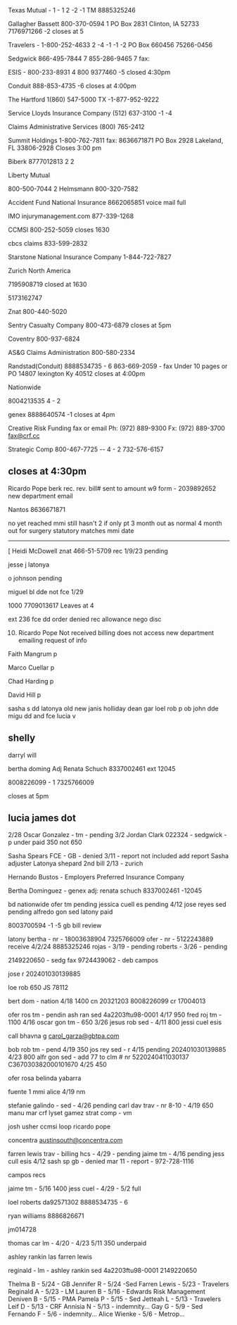
Texas Mutual - 1 - 1  2 -2 -1
    TM 8885325246

Gallagher Bassett 800-370-0594 1
    PO Box 2831
    Clinton, IA 52733
    7176971266 -2
    closes at 5

Travelers - 1-800-252-4633 2 -4 -1 -1 -2
PO Box 660456
75266-0456

Sedgwick
    866-495-7844 7
    855-286-9465 7
fax:


ESIS - 800-233-8931 4
800 9377460 -5
closed 4:30pm

Conduit
888-853-4735 -6
closes at 4:00pm

The Hartford 1(860) 547-5000
    TX -1-877-952-9222

Service Lloyds Insurance Company
(512) 637-3100 -1 -4

Claims Administrative Services
(800) 765-2412

Summit Holdings
1-800-762-7811
fax: 8636671871
PO Box 2928
Lakeland, FL 33806-2928
Closes 3:00 pm

Biberk
8777012813 2 2
<!-- 2039892652 -->

Liberty Mutual
<!-- 800-290-8711 2 1 5 -->
800-500-7044 2
Helmsmann
800-320-7582

Accident Fund National Insurance
8662065851 voice mail full

IMO injurymanagement.com
877-339-1268

CCMSI
800-252-5059
closes 1630

cbcs claims
833-599-2832

Starstone National Insurance Company
1-844-722-7827

Zurich North America
<!-- (713) 787-7800 -->
7195908719
closed at 1630

5173162747

Znat
800-440-5020

Sentry Casualty Company
800-473-6879
closes at 5pm

Coventry
800-937-6824

AS&G Claims Administration
800-580-2334

Randstad(Conduit)
8888534735 - 6
863-669-2059 - fax
Under 10 pages
or
PO 14807 lexington Ky 40512
closes at 4:00pm

Nationwide
<!-- 1-888-490-1549 -->
8004213535 4 - 2

genex
8888640574 -1
closes at 4pm

Creative Risk Funding
fax or email
Ph: (972) 889-9300
Fx: (972) 889-3700
fax@crf.cc

Strategic Comp
800-467-7725 -- 4 - 2
732-576-6157

closes at 4:30pm
----------------------------------------------------------------

Ricardo Pope
berk
rec.
rev.
bill#
sent to
amount
w9 form - 2039892652
new department email



Nantos
8636671871


no yet reached mmi
still hasn't
2 if  only pt
3 month out as normal
4 month out for surgery
statutory matches mmi date




-------------------------------------------

[
Heidi McDowell
znat
466-51-5709
rec 1/9/23
pending

jesse j
latonya

o johnson
pending


miguel bl
dde not fce
1/29

1000
7709013617
Leaves at 4

ext 236
fce dd order
denied
rec allowance nego disc



<!-- 6. Loel Roberts
    pending
    Conduit

    8888534735 - 6

    8554965410 - fax

    863-669-2059 - fax
    Under 10
    PO 14807 lexington Ky 40512
    conduit
    randstad -->

10. Ricardo Pope
    Not received
    billing does not access
    new department
    emailing request of info


Faith Mangrum p

Marco Cuellar p

Chad Harding p

David Hill p

sasha s dd
latonya old new
janis holliday
dean gar
loel rob p
ob john dde
migu dd and fce
lucia v

shelly
----------------------------------------------------
darryl will

bertha doming
Adj Renata Schuch 8337002461 ext 12045

8008226099 - 1
7325766009

closes at 5pm

lucia
james dot
--------------------------------------------------------
<!-- 2/2 Todd Metivier - zuric - 950 on 2/19 -->
<!-- 2/5 O'bovia Johnson - nc -->
<!-- 2/5 Miguel Bledsoe - sedg no preauthorization found -->
<!-- 2/15 Marco Cuellar - lm - 650 -->
<!-- 2/15 Loel Roberts - condui - 650 waiting on check -->
<!-- 2/15 Faith Mangrum - tm - p -->
<!-- 2/15 Ricardo Pope - biberk - not received -->
<!-- 2/16 David Hill - trav - 850 on 2/23 -->
<!-- 2/16 Chad Harding - gb 650 3/1 -->
<!-- 2/22 Janis Holliday - trave - 650 on 3/1 -->
<!-- 2/22 Isabel Perales - sedg - 1150  -->
<!-- 2/24 Sasha Spears - gb 1150 on 3/6 -->
2/28 Oscar Gonzalez - tm - pending
3/2 Jordan Clark 022324 - sedgwick - p under paid 350 not 650
<!-- 3/4 Joe Martinez - trav - p -->
<!-- 3/5 Maria Campos - GB - p -->
<!-- 3/6 Lauralyn Alexander - Tristar - 650 on 3/22 -->
<!-- 3/7 Florence Arnold - CRF -->


Sasha Spears FCE - GB - denied 3/11 - report not included add report
Sasha adjuster
Latonya shepard 2nd bill 2/13 - zurich

Hernando Bustos - Employers Preferred Insurance Company
<!-- Bobby Roberts - TM - 3/25 - NR -->
<!-- Anthony Dominguez - LM - pending -->
<!-- Federico Rojas - TM - 3/19 - pending -->
<!-- Manuel Marez - CRF - message left -->
<!-- Tyler Grey - GB - R 3/27  - pending  -->

Bertha Dominguez - genex
adj: renata schuch
8337002461 -12045

bd nationwide
ofer tm pending
jessica cuell es pending 4/12
jose reyes sed pending
alfredo gon sed
latony paid

8003700594 -1 -5 gb bill review


latony
bertha - nr - 18003638904
7325766009
ofer - nr - 5122243889
receive 4/2/24
8885325246
rojas - 3/19 - pending
roberts - 3/26 - pending

2149220650 - sedg fax
9724439062 - deb campos

jose r
202401030139885





loe rob 650 JS 78112

bert dom - nation 4/18 1400
cn 20321203
8008226099
cr 17004013

ofer ros tm - pendin
ash ran sed 4a2203ftu98-0001 4/17 950
fred roj tm - 1100 4/16
oscar gon tm - 650 3/26
jesus rob sed - 4/11 800
jessi cuel esis

call bhavna g
carol_garza@gbtpa.com



bob rob tm - pend 4/19 350
jos rey sed - r 4/15 pending 202401030139885 4/23 800
alfr gon sed - add 77 to clm # nr 5220240411030137 C367030382000101670 4/25 450



ofer rosa
belinda yabarra


fuente 1 mmi
alice 4/19 nm


stefanie galindo - sed - 4/26 pending
carl dav trav - nr 8-10 - 4/19 650
manu mar crf
lyset gamez strat comp - vm

josh usher ccmsi loop
ricardo pope


concentra
austinsouth@concentra.com

farren lewis trav - billing hcs - 4/29 - pending
jaime tm - 4/16 pending
jess cull esis 4/12
sash sp gb - denied mar 11 - report - 972-728-1116

campos recs

jaime tm - 5/16 1400
jess cuel - 4/29 - 5/2 full

loel roberts
da92571302
8888534735 - 6

ryan williams
8886826671

jm014728

thomas car lm - 4/20 - 4/23 5/11 350
underpaid


ashley rankin
las
farren lewis


reginald - lm -
ashley rankin sed 4a2203ftu98-0001
2149220650


Thelma B - 5/24 - GB
Jennifer R - 5/24 -Sed
Farren Lewis - 5/23 - Travelers
Reginald A - 5/23 - LM
Lauren B - 5/16 - Edwards Risk Management
Deniven B - 5/15 - PMA
Pamela P - 5/15 - Sed
Jetteah L - 5/13 - Travelers
Leif D - 5/13 - CRF
Annisia N - 5/13 - indemnity...
Gay G - 5/9 - Sed
Fernando F - 5/6 - indemnity...
Alice Wienke - 5/6 - Metrop...
